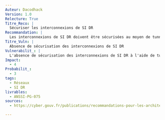 ```yaml
---
Auteur: Dacodhack
Version: 1.0
Relecture: True
Titre_Reco: |
  Sécuriser les interconnexions de SI DR
Recommandation: |
  Les interconnexions de SI DR doivent être sécurisées au moyen de tunnels VPN garantissant la protection de tous les flux échangés (confidentialité, intégrité, antirejeu, authentification mutuelle des extrémités). Les équipements permettant d’établir ces tunnels VPN doivent être agréés par l’ANSSI.
Titre_Vuln: |
  Absence de sécurisation des interconnexions de SI DR
Vulnerabilit_: |
  L'absence de sécurisation des interconnexions de SI DR à l'aide de tunnels VPN approuvés par l'ANSSI expose les systèmes à des risques de compromission. Sans protection adéquate, les données échangées peuvent être interceptées, modifiées ou exploitées par des tiers non autorisés, ce qui compromet la confidentialité, l'intégrité et l'authenticité des informations échangées entre les systèmes.
Impact:
  - 4
Probabilit_:
  - 3
tags:
  - Réseaux
  - SI DR
livrables:
  - ANSSI-PG-075
sources:
  - https://cyber.gouv.fr/publications/recommandations-pour-les-architectures-des-si-sensibles-ou-dr

---
```

